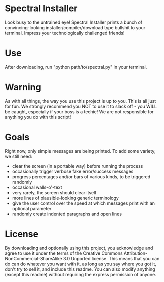 Spectral Installer
==================

Look busy to the untrained eye! Spectral Installer prints a bunch of
convincing-looking installer/compiler/download type bullshit to your terminal.
Impress your technologically challenged friends!

Use
===

After downloading, run "python path/to/spectral.py" in your terminal.

Warning
=======

As with all things, the way you use this project is up to you. This is all
just for fun. We strongly recommend you NOT to use it to slack off - you WILL
be caught, especially if your boss is a techie! We are not responsible for
anything you do with this script!

Goals
=====

Right now, only simple messages are being printed. To add some variety, we
still need:

- clear the screen (in a portable way) before running the process
- occasionally trigger verbose fake error/success messages
- progress percentages and/or bars of various kinds, to be triggered randomly
- occasional walls-o'-text
- very rarely, the screen should clear itself
- more lines of plausible-looking generic terminology
- give the user control over the speed at which messages print with an
  optional parameter
- randomly create indented paragraphs and open lines

License
=======

By downloading and optionally using this project, you acknowledge and agree to
use it under the terms of the Creative Commons
Attribution-NonCommercial-ShareAlike 3.0 Unported license. This means that
you can do can do whatever you want with it, as long as you say where you got
it, don't try to sell it, and include this readme. You can also modify
anything (except this readme) without requiring the express permission of
anyone.
